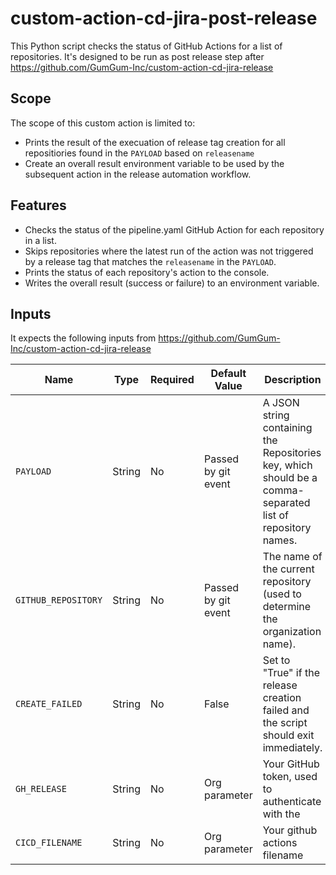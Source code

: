 # custom-action-cd-jira-post-release
This Python script checks the status of GitHub Actions for a list of repositories. It's designed to be run as post release step after https://github.com/GumGum-Inc/custom-action-cd-jira-release

## Scope 
The scope of this custom action is limited to:  
- Prints the result of the execuation of release tag creation for all repositiories found in the `PAYLOAD` based on  `releasename`
- Create an overall result environment variable to be used by the subsequent action in the release automation workflow.

## Features
- Checks the status of the pipeline.yaml GitHub Action for each repository in a list.
- Skips repositories where the latest run of the action was not triggered by a release tag that matches the `releasename` in the `PAYLOAD`.
- Prints the status of each repository's action to the console.
- Writes the overall result (success or failure) to an environment variable.


## Inputs
It expects the following inputs from https://github.com/GumGum-Inc/custom-action-cd-jira-release

| Name                         | Type    | Required | Default Value                                               | Description                                                                                                        |
| ---------------------------- | ------- |--------- | ----------------------------------------------------------- |------------------------------------------------------------------------------------------------------------------- |
| `PAYLOAD`                 | String  | No      | Passed by git event      |    A JSON string containing the Repositories key, which should be a comma-separated list of repository names. 
| `GITHUB_REPOSITORY`                 | String  | No      | Passed by git event                                                       | The name of the current repository (used to determine the organization name).  
| `CREATE_FAILED`                 | String  | No      | False      |    Set to "True" if the release creation failed and the script should exit immediately.  
| `GH_RELEASE`                 | String  | No      | Org parameter      |    Your GitHub token, used to authenticate with the
| `CICD_FILENAME`                 | String  | No      | Org parameter      |    Your github actions filename



